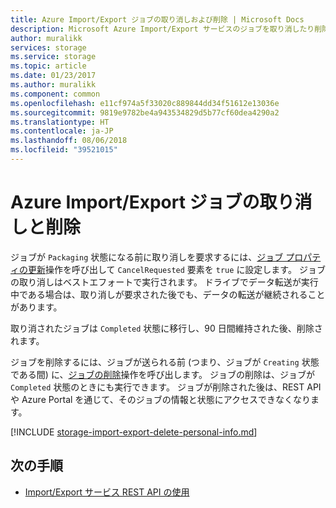```yaml
---
title: Azure Import/Export ジョブの取り消しおよび削除 | Microsoft Docs
description: Microsoft Azure Import/Export サービスのジョブを取り消したり削除したりする方法について説明します。
author: muralikk
services: storage
ms.service: storage
ms.topic: article
ms.date: 01/23/2017
ms.author: muralikk
ms.component: common
ms.openlocfilehash: e11cf974a5f33020c889844dd34f51612e13036e
ms.sourcegitcommit: 9819e9782be4a943534829d5b77cf60dea4290a2
ms.translationtype: HT
ms.contentlocale: ja-JP
ms.lasthandoff: 08/06/2018
ms.locfileid: "39521015"
---
```

# <a name="canceling-and-deleting-azure-importexport-jobs"></a>Azure Import/Export ジョブの取り消しと削除

 ジョブが `Packaging` 状態になる前に取り消しを要求するには、[ジョブ プロパティの更新](/rest/api/storageimportexport/jobs#Jobs_Update)操作を呼び出して `CancelRequested` 要素を `true` に設定します。 ジョブの取り消しはベストエフォートで実行されます。 ドライブでデータ転送が実行中である場合は、取り消しが要求された後でも、データの転送が継続されることがあります。

 取り消されたジョブは `Completed` 状態に移行し、90 日間維持された後、削除されます。

 ジョブを削除するには、ジョブが送られる前 (つまり、ジョブが `Creating` 状態である間) に、[ジョブの削除](/rest/api/storageimportexport/jobs#Jobs_Delete)操作を呼び出します。 ジョブの削除は、ジョブが `Completed` 状態のときにも実行できます。 ジョブが削除された後は、REST API や Azure Portal を通じて、そのジョブの情報と状態にアクセスできなくなります。

[!INCLUDE [storage-import-export-delete-personal-info.md](../../../includes/storage-import-export-delete-personal-info.md)]

## <a name="next-steps"></a>次の手順

* [Import/Export サービス REST API の使用](storage-import-export-using-the-rest-api.md)
